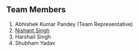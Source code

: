 ## Team Members

1. Abhishek Kumar Pandey (Team Representative)
2. [Nishant Singh](https://github.com/NishantSingh2802) 
3. Harshail Singh
4. Shubham Yadav

